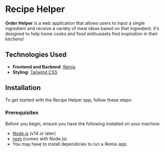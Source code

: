 # Recipe Helper

**Order Helper** is a web application that allows users to input a single ingredient and receive a variety of meal ideas based on that ingredient. It’s designed to help home cooks and food enthusiasts find inspiration in their kitchens!

## Technologies Used

- **Frontend and Backend**: [Remix](https://remix.run)
- **Styling**: [Tailwind CSS](https://tailwindcss.com)

## Installation

To get started with the Recipe Helper app, follow these steps:

### Prerequisites

Before you begin, ensure you have the following installed on your machine:

- [Node.js](https://nodejs.org/) (v14 or later)
- [npm](https://www.npmjs.com/) (comes with Node.js)
- You may have to install dependicies to run a Remix app.


